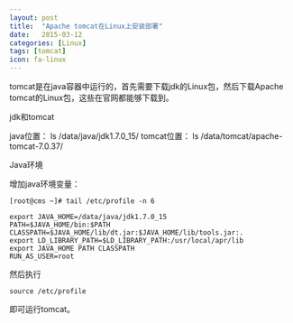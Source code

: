 ```yaml
---
layout: post
title:  "Apache tomcat在Linux上安装部署"
date:   2015-03-12
categories: [Linux]
tags: [tomcat]
icon: fa-linux
---
```


tomcat是在java容器中运行的，首先需要下载jdk的Linux包，然后下载Apache tomcat的Linux包，这些在官网都能够下载到。

jdk和tomcat

java位置：
ls /data/java/jdk1.7.0_15/
tomcat位置：
ls /data/tomcat/apache-tomcat-7.0.37/

Java环境

增加java环境变量：

``` text
[root@cms ~]# tail /etc/profile -n 6
```

``` text
export JAVA_HOME=/data/java/jdk1.7.0_15
PATH=$JAVA_HOME/bin:$PATH
CLASSPATH=$JAVA_HOME/lib/dt.jar:$JAVA_HOME/lib/tools.jar:.
export LD_LIBRARY_PATH=$LD_LIBRARY_PATH:/usr/local/apr/lib
export JAVA_HOME PATH CLASSPATH
RUN_AS_USER=root
```

然后执行

``` text
source /etc/profile
```

即可运行tomcat。